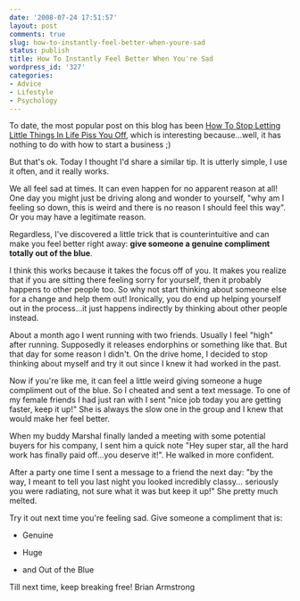 ```yaml
---
date: '2008-07-24 17:51:57'
layout: post
comments: true
slug: how-to-instantly-feel-better-when-youre-sad
status: publish
title: How To Instantly Feel Better When You're Sad
wordpress_id: '327'
categories:
- Advice
- Lifestyle
- Psychology
---
```


To date, the most popular post on this blog has been [How To Stop Letting Little Things In Life Piss You Off](http://brianarmstrong.org/posts/how-to-stop-letting-little-things-in-life-piss-you-off/), which is interesting because...well, it has nothing to do with how to start a business ;)

But that's ok.  Today I thought I'd share a similar tip.  It is utterly simple, I use it often, and it really works.

We all feel sad at times.  It can even happen for no apparent reason at all!  One day you might just be driving along and wonder to yourself, "why am I feeling so down, this is weird and there is no reason I should feel this way".  Or you may have a legitimate reason.

Regardless, I've discovered a little trick that is counterintuitive and can make you feel better right away: **give someone a genuine compliment totally out of the blue**.

I think this works because it takes the focus off of you.  It makes you realize that if you are sitting there feeling sorry for yourself, then it probably happens to other people too.  So why not start thinking about someone else for a change and help them out!  Ironically, you do end up helping yourself out in the process...it just happens indirectly by thinking about other people instead.

About a month ago I went running with two friends.  Usually I feel "high" after running.  Supposedly it releases endorphins or something like that.  But that day for some reason I didn't.  On the drive home, I decided to stop thinking about myself and try it out since I knew it had worked in the past.

Now if you're like me, it can feel a little weird giving someone a huge compliment out of the blue.  So I cheated and sent a text message.  To one of my female friends I had just ran with I sent "nice job today you are getting faster, keep it up!"  She is always the slow one in the group and I knew that would make her feel better.

When my buddy Marshal finally landed a meeting with some potential buyers for his company, I sent him a quick note "Hey super star, all the hard work has finally paid off...you deserve it!".  He walked in more confident.

After a party one time I sent a message to a friend the next day: "by the way, I meant to tell you last night you looked incredibly classy... seriously you were radiating, not sure what it was but keep it up!"  She pretty much melted.

Try it out next time you're feeling sad.  Give someone a compliment that is:



	
  * Genuine

	
  * Huge

	
  * and Out of the Blue



Till next time, keep breaking free!
Brian Armstrong
